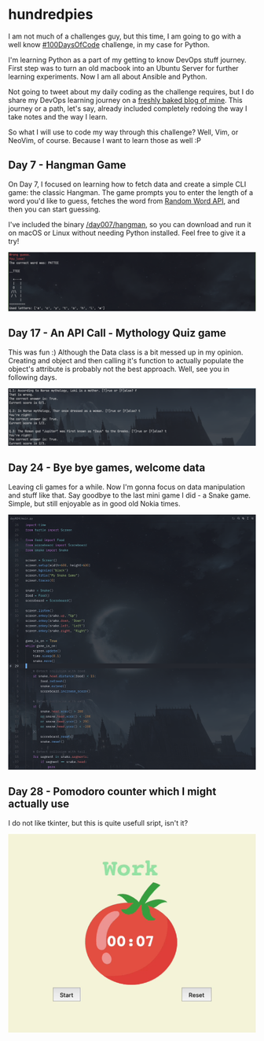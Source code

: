 # hundredpies

I am not much of a challenges guy, but this time, I am going to go with a
well know [#100DaysOfCode](https://www.100daysofcode.com) challenge, in my case for Python.

I'm learning Python as a part of my getting to know DevOps stuff journey. First step was to
turn an old macbook into an Ubuntu Server for further learning experiments. Now I am all about
Ansible and Python.

Not going to tweet about my daily coding as the challenge requires, but I do share my DevOps
learning journey on a [freshly baked blog of mine](https://charamza.substack.com). This journey
or a path, let's say, already included completely redoing the way I take notes and the way I learn.

So what I will use to code my way through this challenge? Well, Vim, or NeoVim, of course. Because I want
to learn those as well :P


## Day 7 - Hangman Game

On Day 7, I focused on learning how to fetch data and create a simple CLI game: the classic Hangman.
The game prompts you to enter the length of a word you'd like to guess, fetches the word from
[Random Word API](https://random-word-api.herokuapp.com/home), and then you can start guessing.

I've included the binary [/day007/hangman](day007/hangman), so you can download and run it on macOS or Linux without needing
Python installed. Feel free to give it a try!

![hangman](images/hangman.png)

## Day 17 - An API Call - Mythology Quiz game

This was fun :) Although the Data class is a bit messed up in my opinion. Creating and object and then calling it's
function to actually populate the object's attribute is probably not the best approach. Well, see you in following days.

![quiz](images/quiz.png)

## Day 24 - Bye bye games, welcome data

Leaving cli games for a while. Now I'm gonna focus on data manipulation and stuff like that. Say goodbye to the last mini
game I did - a Snake game. Simple, but still enjoyable as in good old Nokia times.

![snake](images/snake-z.png)

## Day 28 - Pomodoro counter which I might actually use

I do not like tkinter, but this is quite usefull sript, isn't it?

![pomodoro](images/pomodoro.gif)
